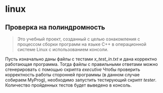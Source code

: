 # linux

Проверка на полиндромность
--------------------------
> Это учебный проект, созданный с целью ознакомления с процессом сборки
> программ на языке C++ в операционной системе Linux с использованием
> консоли.

Пусть изначально даны файлы с тестами *x_test_in.txt* и дана корректно работающая программа.
Тогда файлы с правильными ответами можно сгенерировать с помощью скрипта *executive* 
Чтобы проверить корректность работы сторонней программы (в данном случае собираем MyProg), необходимо запустить тестирующий скрипт *tester*. Количество пройденных тестов будет выведено в консоль.

  

